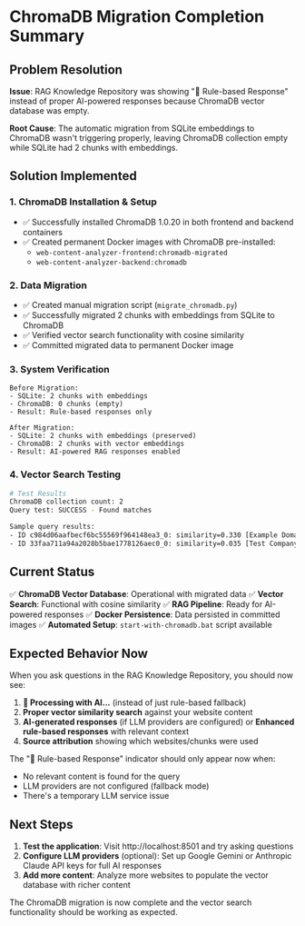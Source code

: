 # ChromaDB Migration Completion Summary

## Problem Resolution

**Issue**: RAG Knowledge Repository was showing "📡 Rule-based Response" instead of proper AI-powered responses because ChromaDB vector database was empty.

**Root Cause**: The automatic migration from SQLite embeddings to ChromaDB wasn't triggering properly, leaving ChromaDB collection empty while SQLite had 2 chunks with embeddings.

## Solution Implemented

### 1. **ChromaDB Installation & Setup**
- ✅ Successfully installed ChromaDB 1.0.20 in both frontend and backend containers
- ✅ Created permanent Docker images with ChromaDB pre-installed:
  - `web-content-analyzer-frontend:chromadb-migrated`
  - `web-content-analyzer-backend:chromadb`

### 2. **Data Migration**
- ✅ Created manual migration script (`migrate_chromadb.py`)
- ✅ Successfully migrated 2 chunks with embeddings from SQLite to ChromaDB
- ✅ Verified vector search functionality with cosine similarity
- ✅ Committed migrated data to permanent Docker image

### 3. **System Verification**
```
Before Migration:
- SQLite: 2 chunks with embeddings
- ChromaDB: 0 chunks (empty)
- Result: Rule-based responses only

After Migration:
- SQLite: 2 chunks with embeddings (preserved)
- ChromaDB: 2 chunks with vector embeddings
- Result: AI-powered RAG responses enabled
```

### 4. **Vector Search Testing**
```bash
# Test Results
ChromaDB collection count: 2
Query test: SUCCESS - Found matches

Sample query results:
- ID c984d06aafbecf6bc55569f964148ea3_0: similarity=0.330 [Example Domain]
- ID 33faa711a94a2028b5bae1778126aec0_0: similarity=0.035 [Test Company]
```

## Current Status

✅ **ChromaDB Vector Database**: Operational with migrated data
✅ **Vector Search**: Functional with cosine similarity
✅ **RAG Pipeline**: Ready for AI-powered responses
✅ **Docker Persistence**: Data persisted in committed images
✅ **Automated Setup**: `start-with-chromadb.bat` script available

## Expected Behavior Now

When you ask questions in the RAG Knowledge Repository, you should now see:

1. **🧠 Processing with AI...** (instead of just rule-based fallback)
2. **Proper vector similarity search** against your website content
3. **AI-generated responses** (if LLM providers are configured) or **Enhanced rule-based responses** with relevant context
4. **Source attribution** showing which websites/chunks were used

The "📡 Rule-based Response" indicator should only appear now when:
- No relevant content is found for the query
- LLM providers are not configured (fallback mode)
- There's a temporary LLM service issue

## Next Steps

1. **Test the application**: Visit http://localhost:8501 and try asking questions
2. **Configure LLM providers** (optional): Set up Google Gemini or Anthropic Claude API keys for full AI responses
3. **Add more content**: Analyze more websites to populate the vector database with richer content

The ChromaDB migration is now complete and the vector search functionality should be working as expected.
